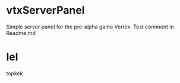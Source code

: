 # vtxServerPanel
Simple server panel for the pre-alpha game Vertex.
Test comment in Readme.md

# lel
topkek